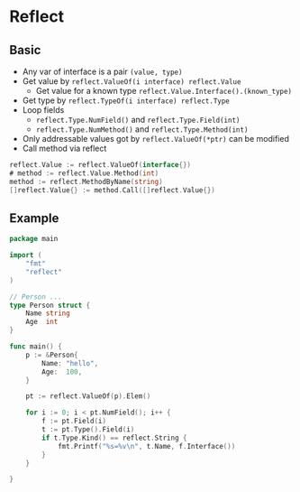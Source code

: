 # Reflect

## Basic

* Any var of interface is a pair `(value, type)`
* Get value by `reflect.ValueOf(i interface) reflect.Value`
  * Get value for a known type `reflect.Value.Interface().(known_type)`
* Get type by `reflect.TypeOf(i interface) reflect.Type`
* Loop fields
  * `reflect.Type.NumField()` and `reflect.Type.Field(int)`
  * `reflect.Type.NumMethod()` and `reflect.Type.Method(int)`
* Only addressable values got by `reflect.ValueOf(*ptr)` can be modified
* Call method via reflect

```go
reflect.Value := reflect.ValueOf(interface{})
# method := reflect.Value.Method(int)
method := reflect.MethodByName(string)
[]reflect.Value{} := method.Call([]reflect.Value{})
```

## Example

```go
package main

import (
	"fmt"
	"reflect"
)

// Person ...
type Person struct {
	Name string
	Age  int
}

func main() {
	p := &Person{
		Name: "hello",
		Age:  100,
	}

	pt := reflect.ValueOf(p).Elem()

	for i := 0; i < pt.NumField(); i++ {
		f := pt.Field(i)
		t := pt.Type().Field(i)
		if t.Type.Kind() == reflect.String {
			fmt.Printf("%s=%v\n", t.Name, f.Interface())
		}
	}

}

```
